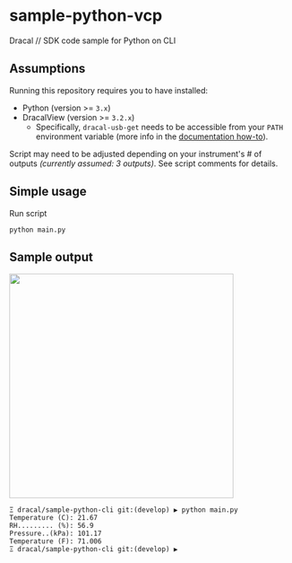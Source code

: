 # sample-python-vcp
Dracal // SDK code sample for Python on CLI

## Assumptions

Running this repository requires you to have installed:
- Python (version >= `3.x`)
- DracalView (version >= `3.2.x`)
  - Specifically, `dracal-usb-get` needs to be accessible from your `PATH` environment variable (more info in the [documentation how-to](https://www.dracal.com/en/programmers_howto/#dracal-usb-get)).

Script may need to be adjusted depending on your instrument's # of outputs _(currently assumed: 3 outputs)_. See script comments for details.

## Simple usage

Run script
```
python main.py
```


## Sample output
<img src="https://github.com/Dracaltech/sample-python-cli/assets/1357711/86251866-40e0-4baf-bcc0-13668f548df6" width=400 />

```
Ξ dracal/sample-python-cli git:(develop) ▶ python main.py
Temperature (C): 21.67
RH......... (%): 56.9
Pressure..(kPa): 101.17
Temperature (F): 71.006
Ξ dracal/sample-python-cli git:(develop) ▶
```
